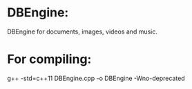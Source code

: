 # DBEngine: 
DBEngine for documents, images, videos and music.

# For compiling:
g++ -std=c++11 DBEngine.cpp -o DBEngine -Wno-deprecated


